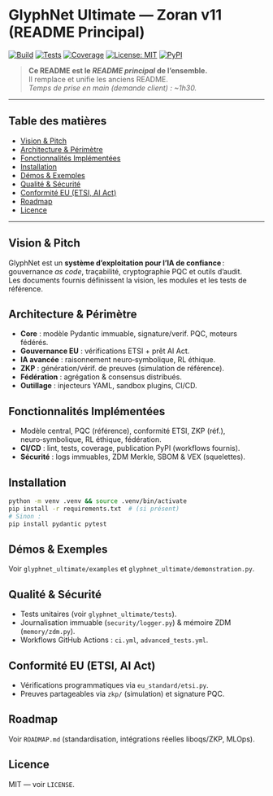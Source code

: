 # GlyphNet Ultimate — Zoran v11 (README Principal)

[![Build](https://img.shields.io/github/actions/workflow/status/zoran-labs/glyphnet/ci.yml?label=CI)](#)
[![Tests](https://img.shields.io/badge/tests-passing-brightgreen)](#)
[![Coverage](https://img.shields.io/badge/coverage-report-blue)](#)
[![License: MIT](https://img.shields.io/badge/License-MIT-yellow.svg)](#)
[![PyPI](https://img.shields.io/pypi/v/glyphnet-ultimate.svg?label=PyPI)](#)

> **Ce README est le _README principal_ de l’ensemble.**  
> Il remplace et unifie les anciens README.  
> _Temps de prise en main (demande client) : ~1h30._

---

## Table des matières

- [Vision & Pitch](#vision--pitch)
- [Architecture & Périmètre](#architecture--périmètre)
- [Fonctionnalités Implémentées](#fonctionnalités-implémentées)
- [Installation](#installation)
- [Démos & Exemples](#démos--exemples)
- [Qualité & Sécurité](#qualité--sécurité)
- [Conformité EU (ETSI, AI Act)](#conformité-eu-etsi-ai-act)
- [Roadmap](#roadmap)
- [Licence](#licence)

---

## Vision & Pitch

GlyphNet est un **système d’exploitation pour l’IA de confiance** : gouvernance _as code_, traçabilité, cryptographie PQC et outils d’audit.  
Les documents fournis définissent la vision, les modules et les tests de référence.

## Architecture & Périmètre

- **Core** : modèle Pydantic immuable, signature/verif. PQC, moteurs fédérés.  
- **Gouvernance EU** : vérifications ETSI + prêt AI Act.  
- **IA avancée** : raisonnement neuro‑symbolique, RL éthique.  
- **ZKP** : génération/vérif. de preuves (simulation de référence).  
- **Fédération** : agrégation & consensus distribués.  
- **Outillage** : injecteurs YAML, sandbox plugins, CI/CD.

## Fonctionnalités Implémentées

- Modèle central, PQC (référence), conformité ETSI, ZKP (réf.), neuro‑symbolique, RL éthique, fédération.  
- **CI/CD** : lint, tests, coverage, publication PyPI (workflows fournis).  
- **Sécurité** : logs immuables, ZDM Merkle, SBOM & VEX (squelettes).

## Installation

```bash
python -m venv .venv && source .venv/bin/activate
pip install -r requirements.txt  # (si présent)
# Sinon :
pip install pydantic pytest
```

## Démos & Exemples

Voir `glyphnet_ultimate/examples` et `glyphnet_ultimate/demonstration.py`.

## Qualité & Sécurité

- Tests unitaires (voir `glyphnet_ultimate/tests`).
- Journalisation immuable (`security/logger.py`) & mémoire ZDM (`memory/zdm.py`).
- Workflows GitHub Actions : `ci.yml`, `advanced_tests.yml`.

## Conformité EU (ETSI, AI Act)

- Vérifications programmatiques via `eu_standard/etsi.py`.
- Preuves partageables via `zkp/` (simulation) et signature PQC.

## Roadmap

Voir `ROADMAP.md` (standardisation, intégrations réelles liboqs/ZKP, MLOps).

## Licence

MIT — voir `LICENSE`.
